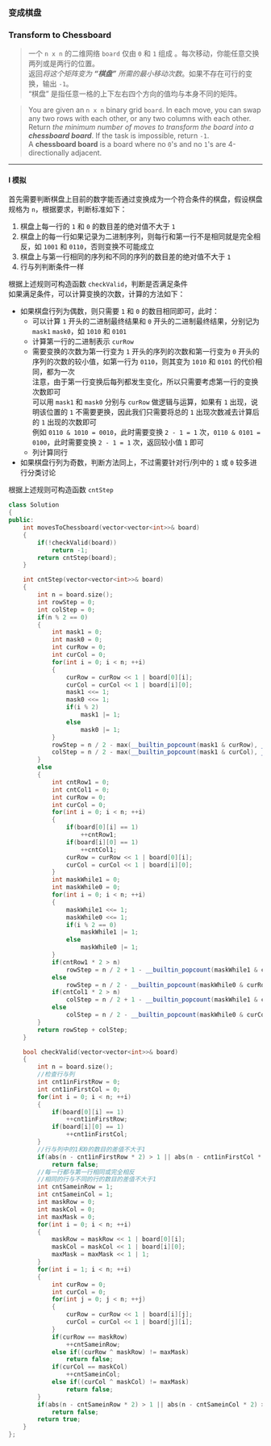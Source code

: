 ### 变成棋盘
### Transform to Chessboard

> 一个 `n x n` 的二维网络 `board` 仅由 `0` 和 `1` 组成 。每次移动，你能任意交换两列或是两行的位置。  
> 返回*将这个矩阵变为 **“棋盘”** 所需的最小移动次数*。如果不存在可行的变换，输出 `-1`。  
> “棋盘” 是指任意一格的上下左右四个方向的值均与本身不同的矩阵。  

> You are given an `n x n` binary grid `board`. In each move, you can swap any two rows with each other, or any two columns with each other.  
> Return *the minimum number of moves to transform the board into a **chessboard board***. If the task is impossible, return `-1`.  
> A **chessboard board** is a board where no `0`'s and no `1`'s are 4-directionally adjacent.  

----------

#### I 模拟

首先需要判断棋盘上目前的数字能否通过变换成为一个符合条件的棋盘，假设棋盘规格为 `n`，根据要求，判断标准如下：  
1. 棋盘上每一行的 `1` 和 `0` 的数目差的绝对值不大于 `1`  
2. 棋盘上的每一行如果记录为二进制序列，则每行和第一行不是相同就是完全相反，如 `1001` 和 `0110`，否则变换不可能成立  
3. 棋盘上与第一行相同的序列和不同的序列的数目差的绝对值不大于 `1`  
4. 行与列判断条件一样  

根据上述规则可构造函数 `checkValid`，判断是否满足条件  
如果满足条件，可以计算变换的次数，计算的方法如下：  
- 如果棋盘行列为偶数，则只需要 `1` 和 `0` 的数目相同即可，此时：  
  - 可以计算 `1` 开头的二进制最终结果和 `0` 开头的二进制最终结果，分别记为 `mask1` `mask0`，如 `1010` 和 `0101`  
  - 计算第一行的二进制表示 `curRow`  
  - 需要变换的次数为第一行变为 `1` 开头的序列的次数和第一行变为 `0` 开头的序列的次数的较小值，如第一行为 `0110`，则其变为 `1010` 和 `0101` 的代价相同，都为一次  
    注意，由于第一行变换后每列都发生变化，所以只需要考虑第一行的变换次数即可  
    可以用 `mask1` 和 `mask0` 分别与 `curRow` 做逻辑与运算，如果有 `1` 出现，说明该位置的 `1` 不需要更换，因此我们只需要将总的 `1` 出现次数减去计算后的 `1` 出现的次数即可  
    例如 `0110 & 1010 = 0010`，此时需要变换 `2 - 1 = 1` 次，`0110 & 0101 = 0100`，此时需要变换 `2 - 1 = 1` 次，返回较小值 `1` 即可  
  - 列计算同行  
- 如果棋盘行列为奇数，判断方法同上，不过需要针对行/列中的 `1` 或 `0` 较多进行分类讨论  

根据上述规则可构造函数 `cntStep`  

```cpp
class Solution 
{
public:
    int movesToChessboard(vector<vector<int>>& board) 
    {
        if(!checkValid(board))
            return -1;
        return cntStep(board);
    }

    int cntStep(vector<vector<int>>& board)
    {
        int n = board.size();
        int rowStep = 0;
        int colStep = 0;
        if(n % 2 == 0)
        {
            int mask1 = 0;
            int mask0 = 0;
            int curRow = 0;
            int curCol = 0;
            for(int i = 0; i < n; ++i)
            {
                curRow = curRow << 1 | board[0][i];
                curCol = curCol << 1 | board[i][0];
                mask1 <<= 1;
                mask0 <<= 1;
                if(i % 2)
                    mask1 |= 1;
                else
                    mask0 |= 1;
            }
            rowStep = n / 2 - max(__builtin_popcount(mask1 & curRow), __builtin_popcount(mask0 & curRow));
            colStep = n / 2 - max(__builtin_popcount(mask1 & curCol), __builtin_popcount(mask0 & curCol));
        }
        else
        {
            int cntRow1 = 0;
            int cntCol1 = 0;
            int curRow = 0;
            int curCol = 0;
            for(int i = 0; i < n; ++i)
            {
                if(board[0][i] == 1)
                    ++cntRow1;
                if(board[i][0] == 1)
                    ++cntCol1;
                curRow = curRow << 1 | board[0][i];
                curCol = curCol << 1 | board[i][0];
            }
            int maskWhile1 = 0;
            int maskWhile0 = 0;
            for(int i = 0; i < n; ++i)
            {
                maskWhile1 <<= 1;
                maskWhile0 <<= 1;
                if(i % 2 == 0)
                    maskWhile1 |= 1;
                else
                    maskWhile0 |= 1;
            }
            if(cntRow1 * 2 > n)
                rowStep = n / 2 + 1 - __builtin_popcount(maskWhile1 & curRow);
            else
                rowStep = n / 2 - __builtin_popcount(maskWhile0 & curRow);
            if(cntCol1 * 2 > n)
                colStep = n / 2 + 1 - __builtin_popcount(maskWhile1 & curCol);
            else
                colStep = n / 2 - __builtin_popcount(maskWhile0 & curCol);
        }
        return rowStep + colStep;
    }

    bool checkValid(vector<vector<int>>& board)
    {
        int n = board.size();
        //检查行与列
        int cnt1inFirstRow = 0;
        int cnt1inFirstCol = 0;
        for(int i = 0; i < n; ++i)
        {
            if(board[0][i] == 1)
                ++cnt1inFirstRow;
            if(board[i][0] == 1)
                ++cnt1inFirstCol;
        }
        //行与列中的1和0的数目的差值不大于1
        if(abs(n - cnt1inFirstRow * 2) > 1 || abs(n - cnt1inFirstCol * 2) > 1)
            return false;
        //每一行都与第一行相同或完全相反
        //相同的行与不同的行的数目的差值不大于1
        int cntSameinRow = 1;
        int cntSameinCol = 1;
        int maskRow = 0;
        int maskCol = 0;
        int maxMask = 0;
        for(int i = 0; i < n; ++i)
        {
            maskRow = maskRow << 1 | board[0][i];
            maskCol = maskCol << 1 | board[i][0];
            maxMask = maxMask << 1 | 1;
        }
        for(int i = 1; i < n; ++i)
        {
            int curRow = 0;
            int curCol = 0;
            for(int j = 0; j < n; ++j)
            {
                curRow = curRow << 1 | board[i][j];
                curCol = curCol << 1 | board[j][i];
            }
            if(curRow == maskRow)
                ++cntSameinRow;
            else if((curRow ^ maskRow) != maxMask)
                return false;
            if(curCol == maskCol)
                ++cntSameinCol;
            else if((curCol ^ maskCol) != maxMask)
                return false;
        }
        if(abs(n - cntSameinRow * 2) > 1 || abs(n - cntSameinCol * 2) > 1)
            return false;
        return true;
    }
};
```
